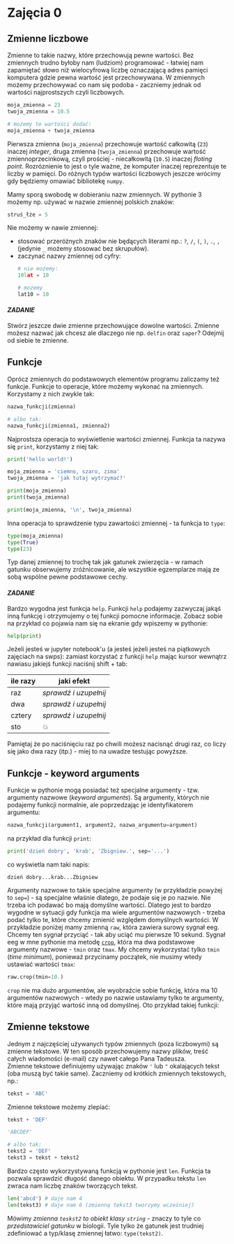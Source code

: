 # Zajęcia 0

## Zmienne liczbowe
Zmienne to takie nazwy, które przechowują pewne wartości. Bez zmiennych trudno byłoby nam (ludziom) programować - łatwiej nam zapamiętać słowo niż wielocyfrową liczbę oznaczającą adres pamięci komputera gdzie pewna wartość jest przechowywana. W zmiennych możemy przechowywać co nam się podoba - zaczniemy jednak od wartości najprostszych czyli liczbowych.

```python
moja_zmienna = 23
twoja_zmienna = 10.5

# możemy te wartości dodać:
moja_zmienna + twoja_zmienna
```

Pierwsza zmienna (`moja_zmienna`) przechowuje wartość całkowitą (`23`) inaczej *integer*, druga zmienna (`twoja_zmienna`) przechowuje wartość zmiennoprzecinkową, czyli prościej - niecałkowitą (`10.5`) inaczej *floting point*. Rozróznienie to jest o tyle ważne, że komputer inaczej reprezentuje te liczby w pamięci. Do różnych typów wartości liczbowych jeszcze wrócimy gdy będziemy omawiać bibliotekę `numpy`.

Mamy sporą swobodę w dobieraniu nazw zmiennych. W pythonie 3 możemy np. używać w nazwie zmiennej polskich znaków:
```python
struś_łże = 5
```

Nie możemy w nawie zmiennej:
* stosować przeróżnych znaków nie będących literami np.: `?`, `/`, `(`, `)`, `.`, `,` (jedynie `_` możemy stosować bez skrupułów).
* zaczynać nazwy zmiennej od cyfry:
  ```python
  # nie możemy:
  10lat = 10

  # możemy
  lat10 = 10
  ```

#### *ZADANIE*
Stwórz jeszcze dwie zmienne przechowujące dowolne wartości. Zmienne możesz nazwać jak chcesz ale dlaczego nie np. `delfin` oraz `saper`? Odejmij od siebie te zmienne.

  
## Funkcje
Oprócz zmiennych do podstawowych elementów programu zaliczamy też funkcje. Funkcje to operacje, które możemy wykonać na zmiennych. Korzystamy z nich zwykle tak:

```python
nazwa_funkcji(zmienna)

# albo tak:
nazwa_funkcji(zmienna1, zmienna2)
```

Najprostsza operacja to wyświetlenie wartości zmiennej. Funkcja ta nazywa się `print`, korzystamy z niej tak:

```python
print('hello world!')

moja_zmienna = 'ciemno, szaro, zima'
twoja_zmienna = 'jak tutaj wytrzymać?'

print(moja_zmienna)
print(twoja_zmienna)

print(moja_zmienna, '\n', twoja_zmienna)
```

Inna operacja to sprawdzenie typu zawartości zmiennej - ta funkcja to `type`:
```python
type(moja_zmienna)
type(True)
type(23)
```
Typ danej zmiennej to trochę tak jak gatunek zwierzęcia - w ramach gatunku obserwujemy zróżnicowanie, ale wszystkie egzemplarze mają ze sobą wspólne pewne podstawowe cechy.


#### *ZADANIE*
Bardzo wygodna jest funkcja `help`. Funkcji `help` podajemy zazwyczaj jakąś inną funkcję i otrzymujemy o tej funkcji pomocne informacje. Zobacz sobie na przykład co pojawia nam się na ekranie gdy wpiszemy w pythonie:
```python
help(print)
```

Jeżeli jesteś w jupyter notebook'u (a jesteś jeżeli jesteś na piątkowych zajęciach na swps):
zamiast korzystać z funkcji `help` mając kursor wewnątrz nawiasu jakiejś funkcji naciśnij <key>shift</key> + <key>tab</key>:

ile razy | jaki efekt |
 ---------|------------|
 raz | *sprawdź i uzupełnij* |
 dwa | *sprawdź i uzupełnij* |
 cztery | *sprawdź i uzupełnij* |
 sto | :boom: |
 Pamiętaj że po naciśnięciu raz po chwili możesz nacisnąć drugi raz, co liczy się jako dwa razy (itp.) - miej to na uwadze testując powyższe.
  
## Funkcje - keyword arguments
Funkcje w pythonie mogą posiadać też specjalne argumenty - tzw. argumenty nazwowe (*keyword arguments*). Są argumenty, których nie podajemy funkcji normalnie, ale poprzedzając je identyfikatorem argumentu:
```python
nazwa_funkcji(argument1, argument2, nazwa_argumentu=argument)
```
na przykład dla funkcji `print`:
```python
print('dzień dobry', 'krab', 'Zbigniew.', sep='...')
```
co wyświetla nam taki napis:
```
dzień dobry...krab...Zbigniew
```

Argumenty nazwowe to takie specjalne argumenty (w przykładzie powyżej to `sep=`) - są specjalne właśnie dlatego, że podaje się je po nazwie. Nie trzeba ich podawać bo mają domyślne wartości. Dlatego jest to bardzo wygodne w sytuacji gdy funkcja ma wiele argumentów nazwowych - trzeba podać tylko te, które chcemy zmienić względem domyślnych wartości.
W przykładzie poniżej mamy zmienną `raw`, która zawiera surowy sygnał eeg. Chcemy ten sygnał przyciąć - tak aby uciąć mu pierwsze 10 sekund. Sygnał eeg w mne pythonie ma metodę [`crop`](http://martinos.org/mne/stable/generated/mne.io.Raw.html#mne.io.Raw.crop), która ma dwa podstawowe argumenty nazwowe - `tmin` oraz `tmax`. My chcemy wykorzystać tylko `tmin` (*time minimum*), ponieważ przycinamy początek, nie musimy wtedy ustawiać wartości `tmax`:
```python
raw.crop(tmin=10.)
```

`crop` nie ma dużo argumentów, ale wyobraźcie sobie funkcję, która ma 10 argumentów nazwowych - wtedy po nazwie ustawiamy tylko te argumenty, które mają przyjąć wartość inną od domyślnej. Oto przykład takiej funkcji: 
  
  
## Zmienne tekstowe
Jednym z najczęściej używanych typów zmiennych (poza liczbowymi) są zmienne tekstowe. W ten sposób przechowujemy nazwy plików, treść całych wiadomości (e-mail) czy nawet całego Pana Tadeusza.  
Zmienne tekstowe definiujemy używając znaków `'` lub `"` okalających tekst (oba muszą być takie same).
Zaczniemy od krótkich zmiennych tekstowych, np.:
```python
tekst = 'ABC'
```
Zmienne tekstowe możemy zlepiać:
```python
tekst + 'DEF'
```
```python
'ABCDEF'
```
```python
# albo tak:
tekst2 = 'DEF'
tekst3 = tekst + tekst2
```

Bardzo często wykorzystywaną funkcją w pythonie jest `len`. Funkcja ta pozwala sprawdzić długość danego obiektu. W przypadku tekstu `len` zwraca nam liczbę znaków tworzących tekst.
```python
len('abcd') # daje nam 4
len(tekst3) # daje nam 6 (zmienną tekst3 tworzymy wcześniej)
```

Mówimy *zmienna `teskst2` to obiekt klasy `string`* - znaczy to tyle co *przedstawiciel gatunku* w biologii. Tyle tylko że gatunek jest trudniej zdefiniować a typ/klasę zmiennej łatwo: `type(tekst2)`.
